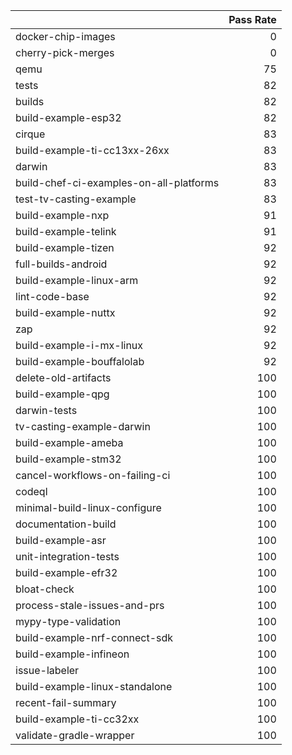 |                                         |   Pass Rate |
|:----------------------------------------|------------:|
| docker-chip-images                      |           0 |
| cherry-pick-merges                      |           0 |
| qemu                                    |          75 |
| tests                                   |          82 |
| builds                                  |          82 |
| build-example-esp32                     |          82 |
| cirque                                  |          83 |
| build-example-ti-cc13xx-26xx            |          83 |
| darwin                                  |          83 |
| build-chef-ci-examples-on-all-platforms |          83 |
| test-tv-casting-example                 |          83 |
| build-example-nxp                       |          91 |
| build-example-telink                    |          91 |
| build-example-tizen                     |          92 |
| full-builds-android                     |          92 |
| build-example-linux-arm                 |          92 |
| lint-code-base                          |          92 |
| build-example-nuttx                     |          92 |
| zap                                     |          92 |
| build-example-i-mx-linux                |          92 |
| build-example-bouffalolab               |          92 |
| delete-old-artifacts                    |         100 |
| build-example-qpg                       |         100 |
| darwin-tests                            |         100 |
| tv-casting-example-darwin               |         100 |
| build-example-ameba                     |         100 |
| build-example-stm32                     |         100 |
| cancel-workflows-on-failing-ci          |         100 |
| codeql                                  |         100 |
| minimal-build-linux-configure           |         100 |
| documentation-build                     |         100 |
| build-example-asr                       |         100 |
| unit-integration-tests                  |         100 |
| build-example-efr32                     |         100 |
| bloat-check                             |         100 |
| process-stale-issues-and-prs            |         100 |
| mypy-type-validation                    |         100 |
| build-example-nrf-connect-sdk           |         100 |
| build-example-infineon                  |         100 |
| issue-labeler                           |         100 |
| build-example-linux-standalone          |         100 |
| recent-fail-summary                     |         100 |
| build-example-ti-cc32xx                 |         100 |
| validate-gradle-wrapper                 |         100 |